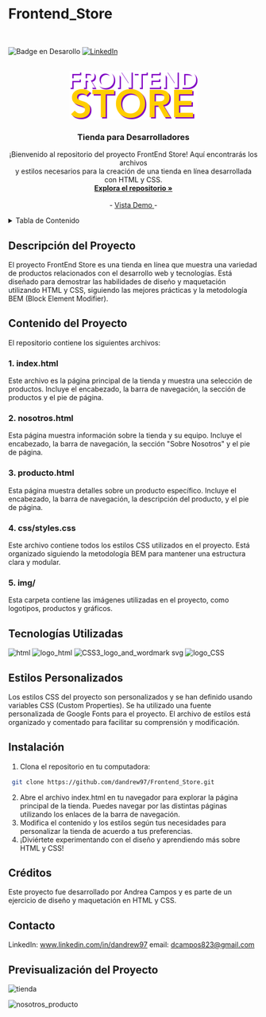 # Frontend_Store
<br/>

<a name="readme-top"></a>

<!-- Badges  -->

![Badge en Desarollo](https://img.shields.io/badge/STATUS-Finish-brightgreen)
[![LinkedIn][linkedin-shield]][linkedin-url]

[linkedin-shield]: https://img.shields.io/badge/-LinkedIn-black.svg?style=for-the-badge&logo=linkedin&colorB=555
[linkedin-url]: https://www.linkedin.com/in/dandrew97

<!-- LOGO -->
<br />

<div align="center"> 
 <img src="img/logo.png" alt="logo.png">
</div>

  
  <h3 align="center"> Tienda para Desarrolladores </h3>

  <p align="center">
    ¡Bienvenido al repositorio del proyecto FrontEnd Store! Aquí encontrarás los archivos  <br/>
    y estilos necesarios para la creación de una tienda en línea desarrollada con HTML y CSS.
    <br />
    <a href="https://github.com/dandrew97/Frontend_Store.git"><strong> Explora el repositorio »</strong></a>
    <br />
    <br />
    -
    <a href="https://frontend-store-dandrew97.netlify.app/"> Vista Demo </a>
    -
  </p>
</div>

<!-- TABLA DE CONTENIDO -->
<details>
  <summary> Tabla de Contenido </summary>
  <ol>
    <li><a href="#descripcion-del-proyecto"> Descripción del Proyecto </a></li>
    <li>
      <a href="#contenido-del-repositorio"> Contenido del Repositorio </a>
      <ul>
        <li><a href="#index"> index.html </a></li>
        <li><a href="#nosotros"> nosotros.html </a></li>
        <li><a href="#producto"> producto.html </a></li>
        <li><a href="#estilos"> styles.css </a></li>
        <li><a href="#imagenes"> img/ </a></li>
      </ul>
    </li>
    <li><a href="#tecnologias-utilizadas"> Tecnologías Utilizadas </a></li>
    <li><a href="#estilos"> Estilos CSS Personalizados </a></li>
    <li><a href="#instalacion"> Instalación </a></li>
    <li><a href="#creditos"> Créditos </a></li>
    <li><a href="#contacto"> Contacto </a></li>
    <li><a href="#demo"> Previsualización del proyecto </a></li>
  </ol>
</details>

## Descripción del Proyecto

El proyecto FrontEnd Store es una tienda en línea que muestra una variedad de productos relacionados con el desarrollo web y tecnologías. Está diseñado para demostrar las habilidades de diseño y maquetación utilizando HTML y CSS, siguiendo las mejores prácticas y la metodología BEM (Block Element Modifier).

## Contenido del Proyecto
El repositorio contiene los siguientes archivos:

### 1. index.html
Este archivo es la página principal de la tienda y muestra una selección de productos. Incluye el encabezado, la barra de navegación, la sección de productos y el pie de página.

### 2. nosotros.html
Esta página muestra información sobre la tienda y su equipo. Incluye el encabezado, la barra de navegación, la sección "Sobre Nosotros" y el pie de página.

### 3. producto.html
Esta página muestra detalles sobre un producto específico. Incluye el encabezado, la barra de navegación, la descripción del producto, y el pie de página.

### 4. css/styles.css
Este archivo contiene todos los estilos CSS utilizados en el proyecto. Está organizado siguiendo la metodología BEM para mantener una estructura clara y modular.

### 5. img/
Esta carpeta contiene las imágenes utilizadas en el proyecto, como logotipos, productos y gráficos.

## Tecnologías Utilizadas
![html](https://github.com/dandrew97/Frontend_Store/assets/104542522/41449c1b-5605-450a-a021-45ee0d2d2f7a)
![logo_html](https://img.shields.io/badge/HTML-Ok-%23E34F26?logoColor=%23E34F26&labelColor=grey)
![CSS3_logo_and_wordmark svg](https://github.com/dandrew97/Frontend_Store/assets/104542522/5983a5e0-762c-4ce6-b3b4-9bcb05adc5ef)
![logo_CSS](https://img.shields.io/badge/CSS-Ok-%231572B6?logoColor=%23E34F26&labelColor=grey)

## Estilos Personalizados
Los estilos CSS del proyecto son personalizados y se han definido usando variables CSS (Custom Properties). Se ha utilizado una fuente personalizada de Google Fonts para el proyecto. El archivo de estilos está organizado y comentado para facilitar su comprensión y modificación.

## Instalación 

1. Clona el repositorio en tu computadora:
  ```sh
   git clone https://github.com/dandrew97/Frontend_Store.git
   ```
2. Abre el archivo index.html en tu navegador para explorar la página principal de la tienda. Puedes navegar por las distintas páginas utilizando los enlaces de la barra de navegación.
3. Modifica el contenido y los estilos según tus necesidades para personalizar la tienda de acuerdo a tus preferencias.
4. ¡Diviértete experimentando con el diseño y aprendiendo más sobre HTML y CSS!

## Créditos
Este proyecto fue desarrollado por Andrea Campos y es parte de un ejercicio de diseño y maquetación en HTML y CSS.

## Contacto 
LinkedIn: www.linkedin.com/in/dandrew97
email: dcampos823@gmail.com 

## Previsualización del Proyecto

![tienda](https://github.com/dandrew97/Frontend_Store/assets/104542522/20d3bd77-fcfc-485a-8d99-ff8184043a5d)

![nosotros_producto](https://github.com/dandrew97/Frontend_Store/assets/104542522/0f8f28b1-27c4-48af-9104-776e7ab8ff04)
